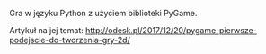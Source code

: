 Gra w języku Python z użyciem biblioteki PyGame.

Artykuł na jej temat: http://odesk.pl/2017/12/20/pygame-pierwsze-podejscie-do-tworzenia-gry-2d/
